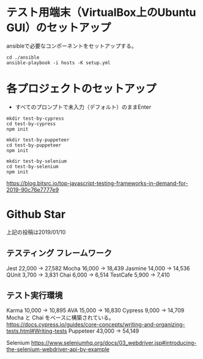 # テスト用端末（VirtualBox上のUbuntu GUI）のセットアップ

ansibleで必要なコンポーネントをセットアップする。

```
cd ./ansible
ansible-playbook -i hosts -K setup.yml
```

# 各プロジェクトのセットアップ

- すべてのプロンプトで未入力（デフォルト）のままEnter

```
mkdir test-by-cypress
cd test-by-cypress
npm init
```

```
mkdir test-by-puppeteer
cd test-by-puppeteer
npm init
```

```
mkdir test-by-selenium
cd test-by-selenium
npm init
```

https://blog.bitsrc.io/top-javascript-testing-frameworks-in-demand-for-2019-90c76e7777e9

# Github Star

上記の投稿は2019/01/10

## テスティング フレームワーク

Jest 22,000 -> 27,582
Mocha 16,000 -> 18,439
Jasmine 14,000 -> 14,536
QUnit 3,700 -> 3,831
Chai 6,000 -> 6,514
TestCafe 5,900 -> 7,410

## テスト実行環境
Karma 10,000 -> 10,895
AVA 15,000 -> 16,830
Cypress 9,000 -> 14,709
  Mocha と Chai をベースに構築されている。
  https://docs.cypress.io/guides/core-concepts/writing-and-organizing-tests.html#Writing-tests
Puppeteer 43,000 -> 54,149

Selenium
https://www.seleniumhq.org/docs/03_webdriver.jsp#introducing-the-selenium-webdriver-api-by-example